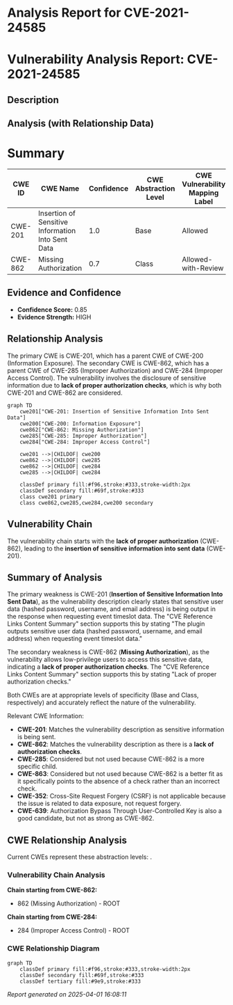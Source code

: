 # Analysis Report for CVE-2021-24585

# Vulnerability Analysis Report: CVE-2021-24585

## Description



## Analysis (with Relationship Data)

# Summary
| CWE ID | CWE Name | Confidence | CWE Abstraction Level | CWE Vulnerability Mapping Label | CWE-Vulnerability Mapping Notes |
|---|---|---|---|---|---|
| CWE-201 | Insertion of Sensitive Information Into Sent Data | 1.0 | Base | Allowed | Primary CWE |
| CWE-862 | Missing Authorization | 0.7 | Class | Allowed-with-Review | Secondary Candidate |

## Evidence and Confidence

*   **Confidence Score:** 0.85
*   **Evidence Strength:** HIGH

## Relationship Analysis
The primary CWE is CWE-201, which has a parent CWE of CWE-200 (Information Exposure). The secondary CWE is CWE-862, which has a parent CWE of CWE-285 (Improper Authorization) and CWE-284 (Improper Access Control). The vulnerability involves the disclosure of sensitive information due to **lack of proper authorization checks**, which is why both CWE-201 and CWE-862 are considered.

```mermaid
graph TD
    cwe201["CWE-201: Insertion of Sensitive Information Into Sent Data"]
    cwe200["CWE-200: Information Exposure"]
    cwe862["CWE-862: Missing Authorization"]
    cwe285["CWE-285: Improper Authorization"]
    cwe284["CWE-284: Improper Access Control"]
    
    cwe201 -->|CHILDOF| cwe200
    cwe862 -->|CHILDOF| cwe285
    cwe862 -->|CHILDOF| cwe284
    cwe285 -->|CHILDOF| cwe284
    
    classDef primary fill:#f96,stroke:#333,stroke-width:2px
    classDef secondary fill:#69f,stroke:#333
    class cwe201 primary
    class cwe862,cwe285,cwe284,cwe200 secondary
```

## Vulnerability Chain
The vulnerability chain starts with the **lack of proper authorization** (CWE-862), leading to the **insertion of sensitive information into sent data** (CWE-201).

## Summary of Analysis
The primary weakness is CWE-201 (**Insertion of Sensitive Information Into Sent Data**), as the vulnerability description clearly states that sensitive user data (hashed password, username, and email address) is being output in the response when requesting event timeslot data. The "CVE Reference Links Content Summary" section supports this by stating "The plugin outputs sensitive user data (hashed password, username, and email address) when requesting event timeslot data."

The secondary weakness is CWE-862 (**Missing Authorization**), as the vulnerability allows low-privilege users to access this sensitive data, indicating a **lack of proper authorization checks**. The "CVE Reference Links Content Summary" section supports this by stating "Lack of proper authorization checks."

Both CWEs are at appropriate levels of specificity (Base and Class, respectively) and accurately reflect the nature of the vulnerability.

Relevant CWE Information:
*   **CWE-201**: Matches the vulnerability description as sensitive information is being sent.
*   **CWE-862**: Matches the vulnerability description as there is a **lack of authorization checks**.
*   **CWE-285**: Considered but not used because CWE-862 is a more specific child.
*   **CWE-863**: Considered but not used because CWE-862 is a better fit as it specifically points to the absence of a check rather than an incorrect check.
*   **CWE-352**: Cross-Site Request Forgery (CSRF) is not applicable because the issue is related to data exposure, not request forgery.
*   **CWE-639**: Authorization Bypass Through User-Controlled Key is also a good candidate, but not as strong as CWE-862.


## CWE Relationship Analysis

Current CWEs represent these abstraction levels: .


### Vulnerability Chain Analysis

**Chain starting from CWE-862:**
- 862 (Missing Authorization) - ROOT


**Chain starting from CWE-284:**
- 284 (Improper Access Control) - ROOT



### CWE Relationship Diagram

```mermaid
graph TD
    classDef primary fill:#f96,stroke:#333,stroke-width:2px
    classDef secondary fill:#69f,stroke:#333
    classDef tertiary fill:#9e9,stroke:#333
```



*Report generated on 2025-04-01 16:08:11*

